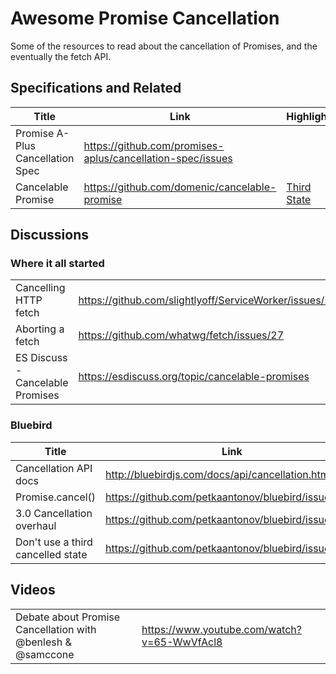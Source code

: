 # Awesome Promise Cancellation

Some of the resources to read about the cancellation of Promises, and the eventually the fetch API.

## Specifications and Related

| Title | Link | Highlights |
|---|---|---|
| Promise A-Plus Cancellation Spec | https://github.com/promises-aplus/cancellation-spec/issues |
| Cancelable Promise | https://github.com/domenic/cancelable-promise | [Third State](https://github.com/domenic/cancelable-promise/blob/master/Third%20State.md) |

## Discussions

### Where it all started

| | |
|---|---|
| Cancelling HTTP fetch | https://github.com/slightlyoff/ServiceWorker/issues/592 |
| Aborting a fetch | https://github.com/whatwg/fetch/issues/27 |
| ES Discuss - Cancelable Promises | https://esdiscuss.org/topic/cancelable-promises |


### Bluebird

| Title | Link | Highlights |
|---|---|---|
| Cancellation API docs | http://bluebirdjs.com/docs/api/cancellation.html |
| Promise.cancel() | https://github.com/petkaantonov/bluebird/issues/554 |
| 3.0 Cancellation overhaul | https://github.com/petkaantonov/bluebird/issues/415 | [summary](https://github.com/petkaantonov/bluebird/issues/415#issuecomment-88057439) |
| Don't use a third cancelled state | https://github.com/petkaantonov/bluebird/issues/565 | [strategies](https://github.com/petkaantonov/bluebird/issues/565#issuecomment-90760540) |

## Videos

| | |
| --- | --- |
| Debate about Promise Cancellation with @benlesh & @samccone | https://www.youtube.com/watch?v=65-WwVfAcl8 |
